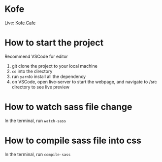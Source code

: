 # Kofe

Live: [Kofe Cafe](https://kofecafe.vercel.app/)

# How to start the project
Recommend VSCode for editor

1. git clone the project to your local machine
2. `cd` into the directory
3. run `yarn`to install all the dependency
4. on VSCode, open live-server to start the webpage, and navigate to /src directory to see live preview

# How to watch sass file change
In the terminal, run `watch-sass`

# How to compile sass file into css
In the terminal, run `compile-sass`
